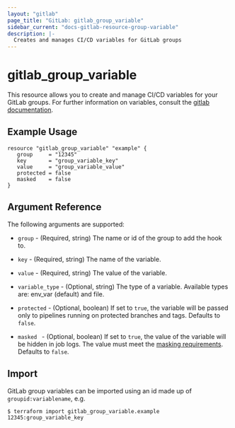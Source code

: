 ```yaml
---
layout: "gitlab"
page_title: "GitLab: gitlab_group_variable"
sidebar_current: "docs-gitlab-resource-group-variable"
description: |-
  Creates and manages CI/CD variables for GitLab groups
---
```


# gitlab\_group\_variable

This resource allows you to create and manage CI/CD variables for your GitLab groups.
For further information on variables, consult the [gitlab
documentation](https://docs.gitlab.com/ce/ci/variables/README.html#variables).


## Example Usage

```hcl
resource "gitlab_group_variable" "example" {
   group     = "12345"
   key       = "group_variable_key"
   value     = "group_variable_value"
   protected = false
   masked    = false
}
```

## Argument Reference

The following arguments are supported:

* `group` - (Required, string) The name or id of the group to add the hook to.

* `key` - (Required, string) The name of the variable.

* `value` - (Required, string) The value of the variable.

* `variable_type` - (Optional, string)  The type of a variable. Available types are: env_var (default) and file.

* `protected` - (Optional, boolean) If set to `true`, the variable will be passed only to pipelines running on protected branches and tags. Defaults to `false`.

* `masked ` - (Optional, boolean) If set to `true`, the value of the variable will be hidden in job logs. The value must meet the [masking requirements](https://docs.gitlab.com/ee/ci/variables/#masked-variables). Defaults to `false`.

## Import

GitLab group variables can be imported using an id made up of `groupid:variablename`, e.g.

```
$ terraform import gitlab_group_variable.example 12345:group_variable_key
```
